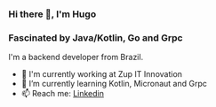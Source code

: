### Hi there 👋, I'm Hugo

### Fascinated by Java/Kotlin, Go and Grpc


I'm a backend developer from Brazil.

- 🏢 I'm currently working at Zup IT Innovation
- 🌱 I’m currently learning Kotlin, Micronaut and Grpc
- 📫 Reach me: [Linkedin](https://www.linkedin.com/in/hugo-vallada/)
<!--
**hugovallada/hugovallada** is a ✨ _special_ ✨ repository because its `README.md` (this file) appears on your GitHub profile.

Here are some ideas to get you started:

- 🔭 I’m currently working on ...
- 🌱 I’m currently learning ...
- 👯 I’m looking to collaborate on ...
- 🤔 I’m looking for help with ...
- 💬 Ask me about ...
- 📫 How to reach me: ...
- 😄 Pronouns: ...
- ⚡ Fun fact: ...
-->

